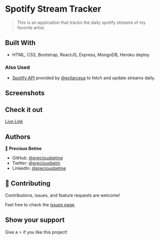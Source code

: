 
# Spotify Stream Tracker

> This is an application that tracks the daily spotify streams of my favorite artist.

## Built With
- HTML, CSS, Bootstrap, ReactJS, Express, MongoDB, Heroku deploy

### Also Used
- [Spotify API](https://github.com/evilarceus/sp-playcount-librespot) provided by [@evilarceus](https://github.com/evilarceus) to fetch and update streams
  daily.

## Screenshots



## Check it out

[Live Link](https://katy-streams.herokuapp.com/)

## Authors
👤 **Precious Betine**

- GitHub: [@preciousbetine](https://github.com/preciousbetine)
- Twitter: [@preciousbetin](https://twitter.com/preciousbetin)
- LinkedIn: [@preciousbetine](https://linkedin.com/in/preciousbetine/)

## 🤝 Contributing

Contributions, issues, and feature requests are welcome!

Feel free to check the [issues page](../../issues/).

## Show your support

Give a ⭐️ if you like this project!
